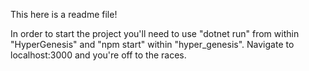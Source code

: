 This here is a readme file!

In order to start the project you'll need to use "dotnet run" from within "HyperGenesis" and "npm start" within "hyper_genesis". Navigate to localhost:3000 and you're off to the races.
